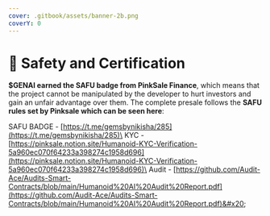 ```yaml
---
cover: .gitbook/assets/banner-2b.png
coverY: 0
---
```


# 🦺 Safety and Certification

**$GENAI earned the SAFU badge from PinkSale Finance**, which means that the project cannot be manipulated by the developer to hurt investors and gain an unfair advantage over them. The complete presale follows the **SAFU rules set by Pinksale which can be seen here**:

SAFU BADGE - [https://t.me/gemsbynikisha/285](https://t.me/gemsbynikisha/285)\
KYC - [https://pinksale.notion.site/Humanoid-KYC-Verification-5a960ec070f64233a398274c1958d696](https://pinksale.notion.site/Humanoid-KYC-Verification-5a960ec070f64233a398274c1958d696)\
Audit - [https://github.com/Audit-Ace/Audits-Smart-Contracts/blob/main/Humanoid%20AI%20Audit%20Report.pdf](https://github.com/Audit-Ace/Audits-Smart-Contracts/blob/main/Humanoid%20AI%20Audit%20Report.pdf)&#x20;
